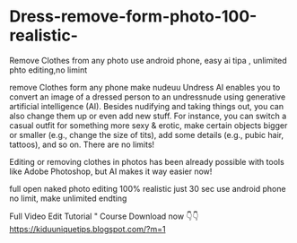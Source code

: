 # Dress-remove-form-photo-100-realistic-

Remove Clothes from any photo use android phone, easy ai tipa , unlimited phto editing,no limint

remove Clothes form any phone make nudeuu Undress AI enables you to convert an image of a dressed person to an undressnude using generative artificial intelligence (AI). Besides nudifying and taking things out, you can also change them up or even add new stuff. For instance, you can switch a casual outfit for something more sexy & erotic, make certain objects bigger or smaller (e.g., change the size of tits), add some details (e.g., pubic hair, tattoos), and so on. There are no limits!

Editing or removing clothes in photos has been already possible with tools like Adobe Photoshop, but AI makes it way easier now!

full open naked photo editing 100% realistic just 30 sec use android phone no limit, make unlimited endting

Full Video Edit Tutorial " Course Download now 👇👇
https://kiduuniquetips.blogspot.com/?m=1
